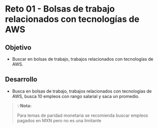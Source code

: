 # Reto 01 - Bolsas de trabajo relacionados con tecnologías de AWS

## Objetivo

* Buscar en bolsas de trabajo, trabajos relacionados con tecnologías de AWS.

## Desarrollo

* Busca en bolsas de trabajo, trabajos relacionados con tecnologías de AWS, busca 10 empleos con rango salarial y saca un promedio. 

> 💡**Nota:**
>
>Para temas de paridad monetaria se recomienda buscar empleos pagados en MXN pero no es una limitante 